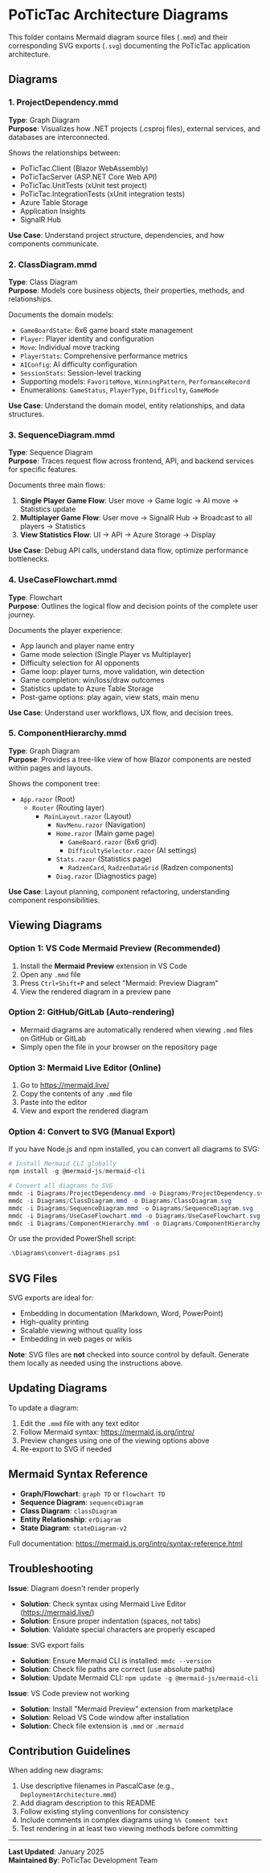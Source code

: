 # PoTicTac Architecture Diagrams

This folder contains Mermaid diagram source files (`.mmd`) and their corresponding SVG exports (`.svg`) documenting the PoTicTac application architecture.

## Diagrams

### 1. ProjectDependency.mmd
**Type**: Graph Diagram  
**Purpose**: Visualizes how .NET projects (.csproj files), external services, and databases are interconnected.

Shows the relationships between:
- PoTicTac.Client (Blazor WebAssembly)
- PoTicTacServer (ASP.NET Core Web API)
- PoTicTac.UnitTests (xUnit test project)
- PoTicTac.IntegrationTests (xUnit integration tests)
- Azure Table Storage
- Application Insights
- SignalR Hub

**Use Case**: Understand project structure, dependencies, and how components communicate.

### 2. ClassDiagram.mmd
**Type**: Class Diagram  
**Purpose**: Models core business objects, their properties, methods, and relationships.

Documents the domain models:
- `GameBoardState`: 6x6 game board state management
- `Player`: Player identity and configuration
- `Move`: Individual move tracking
- `PlayerStats`: Comprehensive performance metrics
- `AIConfig`: AI difficulty configuration
- `SessionStats`: Session-level tracking
- Supporting models: `FavoriteMove`, `WinningPattern`, `PerformanceRecord`
- Enumerations: `GameStatus`, `PlayerType`, `Difficulty`, `GameMode`

**Use Case**: Understand the domain model, entity relationships, and data structures.

### 3. SequenceDiagram.mmd
**Type**: Sequence Diagram  
**Purpose**: Traces request flow across frontend, API, and backend services for specific features.

Documents three main flows:
1. **Single Player Game Flow**: User move → Game logic → AI move → Statistics update
2. **Multiplayer Game Flow**: User move → SignalR Hub → Broadcast to all players → Statistics
3. **View Statistics Flow**: UI → API → Azure Storage → Display

**Use Case**: Debug API calls, understand data flow, optimize performance bottlenecks.

### 4. UseCaseFlowchart.mmd
**Type**: Flowchart  
**Purpose**: Outlines the logical flow and decision points of the complete user journey.

Documents the player experience:
- App launch and player name entry
- Game mode selection (Single Player vs Multiplayer)
- Difficulty selection for AI opponents
- Game loop: player turns, move validation, win detection
- Game completion: win/loss/draw outcomes
- Statistics update to Azure Table Storage
- Post-game options: play again, view stats, main menu

**Use Case**: Understand user workflows, UX flow, and decision trees.

### 5. ComponentHierarchy.mmd
**Type**: Graph Diagram  
**Purpose**: Provides a tree-like view of how Blazor components are nested within pages and layouts.

Shows the component tree:
- `App.razor` (Root)
  - `Router` (Routing layer)
    - `MainLayout.razor` (Layout)
      - `NavMenu.razor` (Navigation)
      - `Home.razor` (Main game page)
        - `GameBoard.razor` (6x6 grid)
        - `DifficultySelector.razor` (AI settings)
      - `Stats.razor` (Statistics page)
        - `RadzenCard`, `RadzenDataGrid` (Radzen components)
      - `Diag.razor` (Diagnostics page)

**Use Case**: Layout planning, component refactoring, understanding component responsibilities.

## Viewing Diagrams

### Option 1: VS Code Mermaid Preview (Recommended)
1. Install the **Mermaid Preview** extension in VS Code
2. Open any `.mmd` file
3. Press `Ctrl+Shift+P` and select "Mermaid: Preview Diagram"
4. View the rendered diagram in a preview pane

### Option 2: GitHub/GitLab (Auto-rendering)
- Mermaid diagrams are automatically rendered when viewing `.mmd` files on GitHub or GitLab
- Simply open the file in your browser on the repository page

### Option 3: Mermaid Live Editor (Online)
1. Go to https://mermaid.live/
2. Copy the contents of any `.mmd` file
3. Paste into the editor
4. View and export the rendered diagram

### Option 4: Convert to SVG (Manual Export)

If you have Node.js and npm installed, you can convert all diagrams to SVG:

```powershell
# Install Mermaid CLI globally
npm install -g @mermaid-js/mermaid-cli

# Convert all diagrams to SVG
mmdc -i Diagrams/ProjectDependency.mmd -o Diagrams/ProjectDependency.svg
mmdc -i Diagrams/ClassDiagram.mmd -o Diagrams/ClassDiagram.svg
mmdc -i Diagrams/SequenceDiagram.mmd -o Diagrams/SequenceDiagram.svg
mmdc -i Diagrams/UseCaseFlowchart.mmd -o Diagrams/UseCaseFlowchart.svg
mmdc -i Diagrams/ComponentHierarchy.mmd -o Diagrams/ComponentHierarchy.svg
```

Or use the provided PowerShell script:
```powershell
.\Diagrams\convert-diagrams.ps1
```

## SVG Files

SVG exports are ideal for:
- Embedding in documentation (Markdown, Word, PowerPoint)
- High-quality printing
- Scalable viewing without quality loss
- Embedding in web pages or wikis

**Note**: SVG files are **not** checked into source control by default. Generate them locally as needed using the instructions above.

## Updating Diagrams

To update a diagram:
1. Edit the `.mmd` file with any text editor
2. Follow Mermaid syntax: https://mermaid.js.org/intro/
3. Preview changes using one of the viewing options above
4. Re-export to SVG if needed

## Mermaid Syntax Reference

- **Graph/Flowchart**: `graph TD` or `flowchart TD`
- **Sequence Diagram**: `sequenceDiagram`
- **Class Diagram**: `classDiagram`
- **Entity Relationship**: `erDiagram`
- **State Diagram**: `stateDiagram-v2`

Full documentation: https://mermaid.js.org/intro/syntax-reference.html

## Troubleshooting

**Issue**: Diagram doesn't render properly
- **Solution**: Check syntax using Mermaid Live Editor (https://mermaid.live/)
- **Solution**: Ensure proper indentation (spaces, not tabs)
- **Solution**: Validate special characters are properly escaped

**Issue**: SVG export fails
- **Solution**: Ensure Mermaid CLI is installed: `mmdc --version`
- **Solution**: Check file paths are correct (use absolute paths)
- **Solution**: Update Mermaid CLI: `npm update -g @mermaid-js/mermaid-cli`

**Issue**: VS Code preview not working
- **Solution**: Install "Mermaid Preview" extension from marketplace
- **Solution**: Reload VS Code window after installation
- **Solution**: Check file extension is `.mmd` or `.mermaid`

## Contribution Guidelines

When adding new diagrams:
1. Use descriptive filenames in PascalCase (e.g., `DeploymentArchitecture.mmd`)
2. Add diagram description to this README
3. Follow existing styling conventions for consistency
4. Include comments in complex diagrams using `%% Comment text`
5. Test rendering in at least two viewing methods before committing

---

**Last Updated**: January 2025  
**Maintained By**: PoTicTac Development Team
